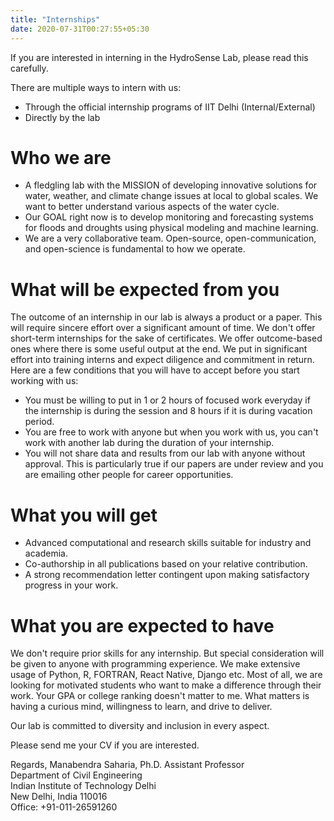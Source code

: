 ```yaml
---
title: "Internships"
date: 2020-07-31T00:27:55+05:30
---
```


If you are interested in interning in the HydroSense Lab, please read this carefully.

There are multiple ways to intern with us:

* Through the official internship programs of IIT Delhi (Internal/External)
* Directly by the lab

# Who we are
* A fledgling lab with the MISSION of developing innovative solutions for water, weather, and climate change issues at local to global scales. We want to better understand various aspects of the water cycle.
* Our GOAL right now is to develop monitoring and forecasting systems for floods and droughts using physical modeling and machine learning. 
* We are a very collaborative team.  Open-source, open-communication, and open-science is fundamental to how we operate.

# What will be expected from you
The outcome of an internship in our lab is always a product or a paper. This will require sincere effort over a significant amount of time. We don't offer short-term internships for the sake of certificates. We offer outcome-based ones where there is some useful output at the end. We put in significant effort into training interns and expect diligence and commitment in return. Here are a few conditions that you will have to accept before you start working with us:
* You must be willing to put in 1 or 2 hours of focused work everyday if the internship is during the session and 8 hours if it is during vacation period.                                 
* You are free to work with anyone but when you work with us, you can't work with another lab during the duration of your internship.
* You will not share data and results from our lab with anyone without approval. This is particularly true if our papers are under review and you are emailing other people for career opportunities.

# What you will get
* Advanced computational and research skills suitable for industry and academia.
* Co-authorship in all publications based on your relative contribution.
* A strong recommendation letter contingent upon making satisfactory progress in your work. 

# What you are expected to have
We don't require prior skills for any internship. But special consideration will be given to anyone with programming experience. We make extensive usage of Python, R, FORTRAN, React Native, Django etc. Most of all, we are looking for motivated students who want to make a difference through their work. Your GPA or college ranking doesn't matter to me. What matters is having a curious mind, willingness to learn, and drive to deliver. 

Our lab is committed to diversity and inclusion in every aspect.

Please send me your CV if you are interested.

Regards, 
Manabendra Saharia, Ph.D. 
Assistant Professor         
Department of Civil Engineering  
Indian Institute of Technology Delhi  
New Delhi, India 110016   
Office: +91-011-26591260
